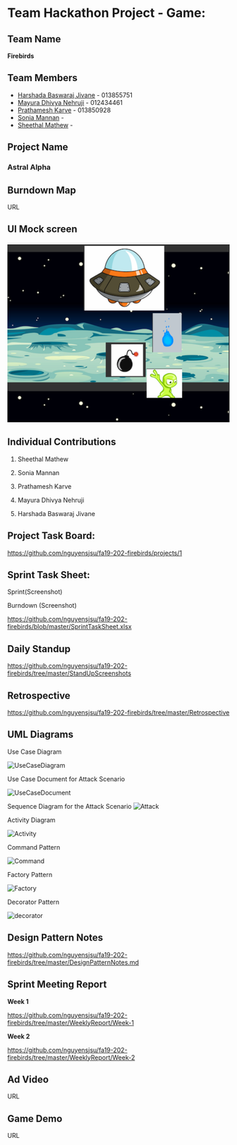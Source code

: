 # Team Hackathon Project - Game:

## Team Name

**Firebirds**

## Team Members

* [Harshada Baswaraj Jivane](https://github.com/harshadajiv) - 013855751
* [Mayura Dhivya Nehruji](https://github.com/MayuraDhivyaNehruji) - 012434461
* [Prathamesh Karve](https://github.com/prathamr) - 013850928
* [Sonia Mannan](https://github.com/) - 
* [Sheethal Mathew](https://github.com/) - 


## Project Name
### Astral Alpha


## Burndown Map
URL

## UI Mock screen
![](images/mock1.png)

## Individual Contributions
1. Sheethal Mathew


2. Sonia Mannan


3. Prathamesh Karve


4. Mayura Dhivya Nehruji


5. Harshada Baswaraj Jivane

## Project Task Board:
https://github.com/nguyensjsu/fa19-202-firebirds/projects/1

## Sprint Task Sheet:

Sprint(Screenshot) 


Burndown (Screenshot)


https://github.com/nguyensjsu/fa19-202-firebirds/blob/master/SprintTaskSheet.xlsx


## Daily Standup
https://github.com/nguyensjsu/fa19-202-firebirds/tree/master/StandUpScreenshots

## Retrospective
https://github.com/nguyensjsu/fa19-202-firebirds/tree/master/Retrospective

## UML Diagrams

Use Case Diagram

![UseCaseDiagram](https://user-images.githubusercontent.com/55175861/69388046-841a1000-0c7c-11ea-9160-57792fa4065a.png)

Use Case Document for Attack Scenario

<img width="647" alt="UseCaseDocument" src="https://user-images.githubusercontent.com/55175861/69388338-600afe80-0c7d-11ea-8efd-88970a64247a.png">


Sequence Diagram for the Attack Scenario
![Attack](https://user-images.githubusercontent.com/55175861/69387951-44ebbf00-0c7c-11ea-9a64-dc0f1af27b9c.png)


Activity Diagram

![Activity](https://user-images.githubusercontent.com/55175861/69300035-fdefc200-0bc6-11ea-8218-6dfddbbe229f.png)


Command Pattern

![Command](https://user-images.githubusercontent.com/55175861/69271649-155c8a00-0b8a-11ea-93e4-689e42b9469d.png)


Factory Pattern

![Factory](https://user-images.githubusercontent.com/55175861/69271894-93209580-0b8a-11ea-9593-d6a98aed77d7.png)


Decorator Pattern

![decorator](https://user-images.githubusercontent.com/55175861/69271830-6ff5e600-0b8a-11ea-897c-72a9bca88d1e.png)


## Design Pattern Notes
https://github.com/nguyensjsu/fa19-202-firebirds/tree/master/DesignPatternNotes.md


## Sprint Meeting Report

**Week 1**

https://github.com/nguyensjsu/fa19-202-firebirds/tree/master/WeeklyReport/Week-1

**Week 2**

https://github.com/nguyensjsu/fa19-202-firebirds/tree/master/WeeklyReport/Week-2

## Ad Video
URL

## Game Demo
URL
